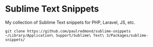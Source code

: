 # Sublime Text Snippets

My collection of Sublime Text snippets for PHP, Laravel, JS, etc.

```
git clone https://github.com/paulredmond/sublime-snippets ~/Library/Application\ Support/Sublime\ Text\ 3/Packages/sublime-snippets/
```
